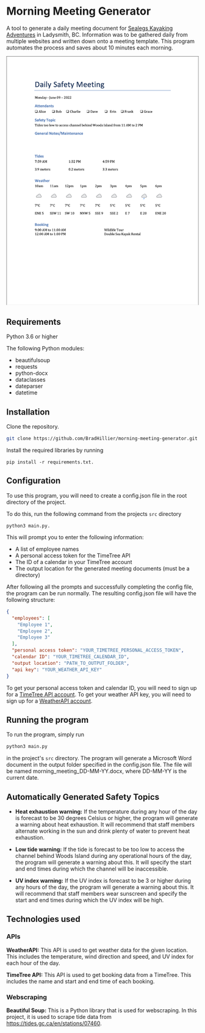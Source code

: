 # Morning Meeting Generator

A tool to generate a daily meeting document for [Sealegs
Kayaking Adventures](https://sealegskayaking.com) in Ladysmith, BC.
Information was to be gathered daily from multiple websites and written down
onto a meeting template.  This program automates the process and saves about 10
minutes each morning.  

![Meeting Document Screenshot](img/screenshots/meeting_document_screenshot.png)

## Requirements

Python 3.6 or higher

The following Python modules:
- beautifulsoup
- requests
- python-docx
- dataclasses
- dateparser
- datetime


## Installation

Clone the repository.     
```bash
git clone https://github.com/BradHillier/morning-meeting-generator.git
```
Install the required libraries by running 
```
pip install -r requirements.txt.
```

## Configuration

To use this program, you will need to create a config.json file in the root directory of the project.

To do this, run the following command from the projects `src` directory

```
python3 main.py. 
```

This will prompt you to enter the following information:

- A list of employee names
- A personal access token for the TimeTree API
- The ID of a calendar in your TimeTree account
- The output location for the generated meeting documents (must be a directory)

After following all the prompts and successfully completing the config file, the program can be run normally. The resulting config.json file will have the following structure:

```json
{
  "employees": [
    "Employee 1",
    "Employee 2",
    "Employee 3"
  ],
  "personal access token": "YOUR_TIMETREE_PERSONAL_ACCESS_TOKEN",
  "calendar ID": "YOUR_TIMETREE_CALENDAR_ID",
  "output location": "PATH_TO_OUTPUT_FOLDER",
  "api key": "YOUR_WEATHER_API_KEY"
}
```
To get your personal access token and calendar ID, you will need to sign up for a [TimeTree API account](https://developers.timetreeapp.com/en/docs/api/overview). To get your weather API key, you will need to sign up for a [WeatherAPI account](https://www.weatherapi.com).

## Running the program

To run the program, simply run 
```bash
python3 main.py
```
in the project's `src` directory. The program will generate a Microsoft Word document in the output folder specified in the config.json file. The file will be named morning_meeting_DD-MM-YY.docx, where DD-MM-YY is the current date.
    
## Automatically Generated Safety Topics

- **Heat exhaustion warning:** If the temperature during any hour of the day is forecast to be 30 degrees Celsius or higher, the program will generate a warning about heat exhaustion. It will recommend that staff members alternate working in the sun and drink plenty of water to prevent heat exhaustion.

- **Low tide warning:** If the tide is forecast to be too low to access the channel behind Woods Island during any operational hours of the day, the program will generate a warning about this. It will specify the start and end times during which the channel will be inaccessible.

- **UV index warning:** If the UV index is forecast to be 3 or higher during any hours of the day, the program will generate a warning about this. It will recommend that staff members wear sunscreen and specify the start and end times during which the UV index will be high.

## Technologies used

### APIs

**WeatherAPI:** This API is used to get weather data for the given location. This includes the temperature, wind direction and speed, and UV index for each hour of the day.

**TimeTree API:** This API is used to get booking data from a TimeTree. This includes the name and start and end time of each booking.

### Webscraping

**Beautiful Soup:** This is a Python library that is used for webscraping. In this project, it is used to scrape tide data from https://tides.gc.ca/en/stations/07460.


